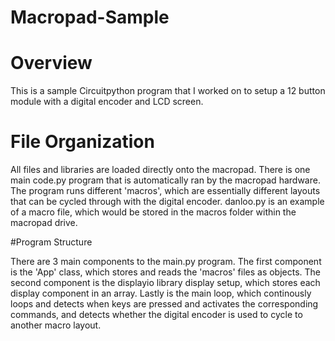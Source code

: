 # Macropad-Sample

# Overview

This is a sample Circuitpython program that I worked on to setup a 12 button module with a digital encoder and LCD screen.

# File Organization

All files and libraries are loaded directly onto the macropad. There is one main code.py program that is automatically ran by the macropad hardware. The program runs different 'macros', which are essentially different layouts that can be cycled through with the digital encoder. danloo.py is an example of a macro file, which would be stored in the macros folder within the macropad drive.

#Program Structure

There are 3 main components to the main.py program. The first component is the 'App' class, which stores and reads the 'macros' files as objects. The second component is the displayio library display setup, which stores each display component in an array. Lastly is the main loop, which continously loops and detects when keys are pressed and activates the corresponding commands, and detects whether the digital encoder is used to cycle to another macro layout.

